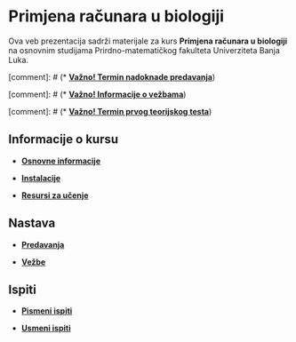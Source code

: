 # Primjena računara u biologiji

Ova veb prezentacija sadrži materijale za kurs **Primjena računara u biologiji** na osnovnim studijama Prirdno-matematičkog fakulteta Univerziteta Banja Luka.

[comment]: # (* **[Važno! Termin nadoknade predavanja](/predavanja/info/README.md)**)

[comment]: # (* **[Važno! Informacije o vežbama](/vezbe/info/README.md)**)

[comment]: # (* **[Važno! Termin prvog teorijskog testa](/usmeni-ispiti/info/README.md)**)

## Informacije o kursu

* **[Osnovne informacije](/informacije/README.md)**

* **[Instalacije](/INSTALACIJE.md)**

* **[Resursi za učenje](/RESURSI-ZA-UCENJE.md)**

## Nastava

* **[Predavanja](/predavanja/README.md)**

* **[Vežbe](/vezbe/README.md)**

## Ispiti

* **[Pismeni ispiti](/pismeni-ispiti/README.md)**

* **[Usmeni ispiti](/usmeni-ispiti/README.md)**
